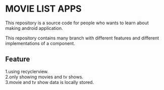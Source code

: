 # MOVIE LIST APPS
This repository is a source code for people who wants to learn about making android application.

This repository contains many branch with different features and different implementations of a component.

## Feature
1.using recyclerview.  
2.only showing movies and tv shows.  
3.movie and tv show data is locally stored.  
